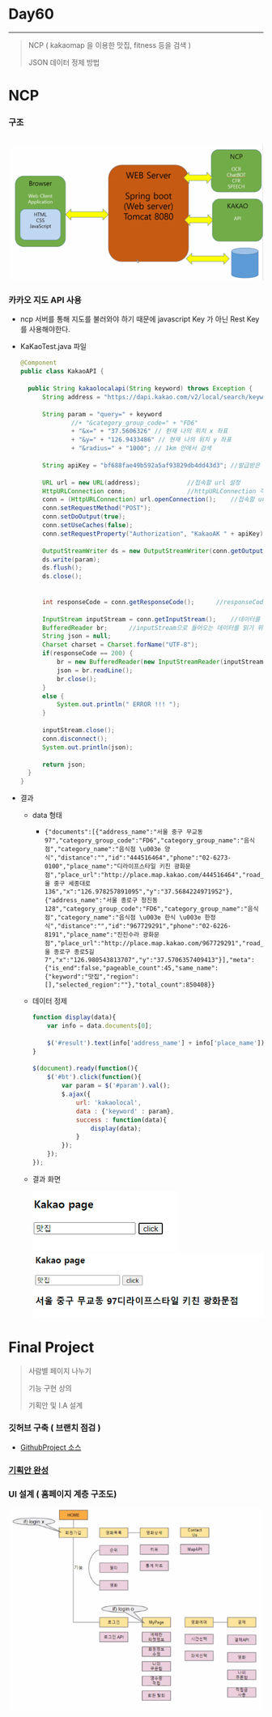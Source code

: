 # Day60

---

> NCP ( kakaomap 을 이용한 맛집, fitness 등을 검색 )
>
> JSON 데이터 정제 방법 

# NCP 

### 구조

​	<img src="../images/ncp/ncp구조.png">

### 카카오 지도 API 사용 

- ncp 서버를 통해 지도를 불러와야 하기 때문에 javascript Key 가 아닌 Rest Key 를 사용해야한다. 

- KaKaoTest.java 파일

  ```java
  @Component
  public class KakaoAPI {
  
  	public String kakaolocalapi(String keyword) throws Exception {
  		String address = "https://dapi.kakao.com/v2/local/search/keyword.JSON";
          
  		String param = "query=" + keyword
  				//+ "&category_group_code=" + "FD6"
  				+ "&x=" + "37.5606326" // 현재 나의 위치 x 좌표
  				+ "&y=" + "126.9433486" // 현재 나의 위치 y 좌표
  				+ "&radius=" + "1000"; // 1km 안에서 검색 
  
  		String apiKey = "bf688fae49b592a5af93829db4dd43d3";	//발급받은 restapi key
  
  		URL url = new URL(address);  			//접속할 url 설정
  		HttpURLConnection conn;					//httpURLConnection 객체
  		conn = (HttpURLConnection) url.openConnection();	//접속할 url과 네트워크 커넥션을 연다.
  		conn.setRequestMethod("POST");             
  		conn.setDoOutput(true);
  		conn.setUseCaches(false);
  		conn.setRequestProperty("Authorization", "KakaoAK " + apiKey);	//Property 설정
  
  		OutputStreamWriter ds = new OutputStreamWriter(conn.getOutputStream());
  		ds.write(param);
  		ds.flush();
  		ds.close();
  
  
  		int responseCode = conn.getResponseCode();		//responseCode를 받아옴.
  
  		InputStream inputStream = conn.getInputStream();	//데이터를 받아오기 위한 inputStream
  		BufferedReader br;		//inputStream으로 들어오는 데이터를 읽기 위한 reader
  		String json = null;
  		Charset charset = Charset.forName("UTF-8");
  		if(responseCode == 200) {
  			br = new BufferedReader(new InputStreamReader(inputStream,charset));
  			json = br.readLine();
  			br.close();
  		}
  		else {
  			System.out.println(" ERROR !!! ");
  		}
  
  		inputStream.close();
  		conn.disconnect();
  		System.out.println(json);
  
  		return json;
  	}
  }
  ```
  
- 결과

  - data 형태 

    - ```
      {"documents":[{"address_name":"서울 중구 무교동 97","category_group_code":"FD6","category_group_name":"음식점","category_name":"음식점 \u003e 양식","distance":"","id":"444516464","phone":"02-6273-0100","place_name":"디라이프스타일 키친 광화문점","place_url":"http://place.map.kakao.com/444516464","road_address_name":"서울 중구 세종대로 136","x":"126.978257891095","y":"37.5684224971952"},{"address_name":"서울 종로구 청진동 128","category_group_code":"FD6","category_group_name":"음식점","category_name":"음식점 \u003e 한식 \u003e 한정식","distance":"","id":"967729291","phone":"02-6226-8191","place_name":"진진수라 광화문점","place_url":"http://place.map.kakao.com/967729291","road_address_name":"서울 종로구 종로5길 7","x":"126.980543813707","y":"37.5706357409413"}],"meta":{"is_end":false,"pageable_count":45,"same_name":{"keyword":"맛집","region":[],"selected_region":""},"total_count":850408}}
      ```

  - 데이터 정제 

    ```javascript
    function display(data){
    	var info = data.documents[0];
    	
    	$('#result').text(info['address_name'] + info['place_name']);
    }
    
    $(document).ready(function(){
    	$('#bt').click(function(){
    		var param = $('#param').val();
    		$.ajax({
    			url: 'kakaolocal',
    			data : {'keyword' : param},
    			success : function(data){
    				display(data);
    			}
    		});
    	});
    });
    ```

  - 결과 화면 

    <img src="../images/ncp/food1.png">

    <img src="../images/ncp/food2.png">


# Final Project

> 사람별 페이지 나누기 
>
> 기능 구현 상의 
>
> 기획안 및 I.A 설계

### 깃허브 구축 ( 브랜치 점검 )

- [GithubProject 소스 ](https://github.com/JangHyojoon/Ticket_SaJo)

### [기획안 완성](https://docs.google.com/document/d/1MbLavEHwsvxEfyyYkqMv0_yCHno2QccQ/edit)

### UI 설계 ( 홈페이지 계층 구조도)

<img src="../images/FinalProject/IA설계도.png">
